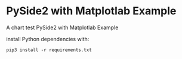 # PySide2 with Matplotlab Example
A chart test PySide2 with Matplotlab Example

install Python dependencies with:

```shell
pip3 install -r requirements.txt
```
